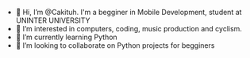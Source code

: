 - 👋 Hi, I’m @Cakituh. I'm a begginer in Mobile Development, student at UNINTER UNIVERSITY
- 👀 I’m interested in computers, coding, music production and cyclism. 
- 🌱 I’m currently learning Python
- 💞️ I’m looking to collaborate on Python projects for begginers   


